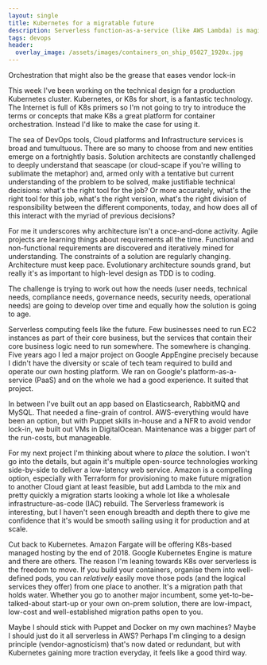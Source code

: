 ```yaml
---
layout: single
title: Kubernetes for a migratable future
description: Serverless function-as-a-service (like AWS Lambda) is magic, but it's hard to commit at this early stage
tags: devops
header:
  overlay_image: /assets/images/containers_on_ship_05027_1920x.jpg
---
```


Orchestration that might also be the grease that eases vendor lock-in

This week I've been working on the technical design for a production Kubernetes cluster.  Kubernetes, or K8s for short, is a fantastic technology.  The Internet is full of K8s primers so I'm not going to try to introduce the terms or concepts that make K8s a great platform for container orchestration.  Instead I'd like to make the case for using it.

The sea of DevOps tools, Cloud platforms and Infrastructure services is broad and tumultuous.  There are so many to choose from and new entities emerge on a fortnightly basis.  Solution architects are constantly challenged to deeply understand that seascape (or cloud-scape if you're willing to sublimate the metaphor) and, armed only with a tentative but current understanding of the problem to be solved, make justifiable technical decisions: what's the right tool for the job?  Or more accurately, what's the right tool for this job, what's the right version, what's the right division of responsibility between the different components, today, and how does all of this interact with the myriad of previous decisions?

For me it underscores why architecture isn't a once-and-done activity.  Agile projects are learning things about requirements all the time.  Functional and non-functional requirements are discovered and iteratively mined for understanding.  The constraints of a solution are regularly changing.  Architecture must keep pace.  Evolutionary architecture sounds grand, but really it's as important to high-level design as TDD is to coding.

The challenge is trying to work out how the needs (user needs, technical needs, compliance needs, governance needs, security needs, operational needs) are going to develop over time and equally how the solution is going to age.  

Serverless computing feels like the future.  Few businesses need to run EC2 instances as part of their core business, but the services that contain their core business logic need to run somewhere.  The somewhere is changing.  Five years ago I led a major project on Google AppEngine precisely because I didn't have the diversity or scale of tech team required to build and operate our own hosting platform.  We ran on Google's platform-as-a-service (PaaS) and on the whole we had a good experience.  It suited that project.

In between I've built out an app based on Elasticsearch, RabbitMQ and MySQL.  That needed a fine-grain of control.  AWS-everything would have been an option, but with Puppet skills in-house and a NFR to avoid vendor lock-in, we built out VMs in DigitalOcean.  Maintenance was a bigger part of the run-costs, but manageable.

For my next project I'm thinking about where to _place_ the solution.  I won't go into the details, but again it's multiple open-source technologies working side-by-side to deliver a low-latency web service.  Amazon is a compelling option, especially with Terraform for provisioning to make future migration to another Cloud giant at least feasible, but add Lambda to the mix and pretty quickly a migration starts looking a whole lot like a wholesale infrastructure-as-code (IAC) rebuild.  The Serverless framework is interesting, but I haven't seen enough breadth and depth there to give me confidence that it's would be smooth sailing using it for production and at scale.

Cut back to Kubernetes.  Amazon Fargate will be offering K8s-based managed hosting by the end of 2018.  Google Kubernetes Engine is mature and there are others.  The reason I'm leaning towards K8s over serverless is the freedom to move.  If you build your containers, organise them into well-defined pods, you can _relatively_ easily move those pods (and the logical services they offer) from one place to another.  It's a migration path that holds water.  Whether you go to another major incumbent, some yet-to-be-talked-about start-up or your own on-prem solution, there are low-impact, low-cost and well-established migration paths open to you.

Maybe I should stick with Puppet and Docker on my own machines?  Maybe I should just do it all serverless in AWS?  Perhaps I'm clinging to a design principle (vendor-agnosticism) that's now dated or redundant, but with Kubernetes gaining more traction everyday, it feels like a good third way.
